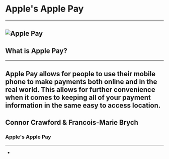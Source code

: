 # Apple's Apple Pay
---
![Apple Pay](https://help.apple.com/assets/5EB05D710946221361B50B6B/5EB05D770946221361B50B87/en_US/2ee7bef2798ffb5aa0561ec28773bbf7.png)
---
## What is Apple Pay?
---
Apple Pay allows for people to use their mobile phone to make payments both online and in the real world. This allows for further convenience when it comes to keeping all of your payment information in the same easy to access location.
---
Connor Crawford & Francois-Marie Brych
---
### Apple's Apple Pay
--- 
* 
